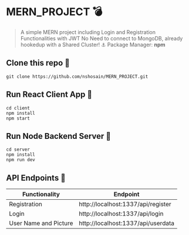 # MERN_PROJECT 💣

> A simple MERN project including Login and Registration Functionalities with JWT
> No Need to connect to MongoDB, already hookedup with a Shared Cluster! ⚓
> Package Manager: **npm**

## Clone this repo 🧲

```
git clone https://github.com/nshosain/MERN_PROJECT.git
```

## Run React Client App 💅

```
cd client
npm install
npm start
```

## Run Node Backend Server 🚀

```
cd server
npm install
npm run dev
```

## API Endpoints 🤖

| Functionality         | Endpoint                           |
| --------------------- | ---------------------------------- |
| Registration          | http://localhost:1337/api/register |
| Login                 | http://localhost:1337/api/login    |
| User Name and Picture | http://localhost:1337/api/userdata |
